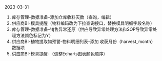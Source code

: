 2023-03-31
1. 库存管理-数据准备-添加仓库收料天数（查询，编辑）
2. 供应商BI-模具提醒（物料编码改为下拉查询接口，替换模具明细字段名称）
3. 库存管理-数据准备-销售异常还原（供应导致异常处理方法和SOP导致异常处理方法颜色标记为Y）
4. 供应商BI-植物提取物预警-物料明细列表-添加 收获月份（harvest_month）数据项
5. 供应商BI-模具提醒-（调整Echarts图表颜色顺序）